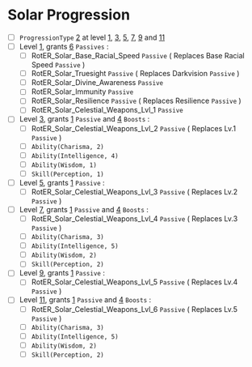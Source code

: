 # Solar Progression

- [ ] `ProgressionType` [2]() at level [1](), [3](), [5](), [7](), [9]() and [11]()
- [ ] Level [1](), grants [6]() `Passives` :
    - [ ] RotER_Solar_Base_Racial_Speed `Passive` ( Replaces Base Racial Speed `Passive` )
    - [ ] RotER_Solar_Truesight `Passive` ( Replaces Darkvision `Passive` )
    - [ ] RotER_Solar_Divine_Awareness `Passive`
    - [ ] RotER_Solar_Immunity `Passive`
    - [ ] RotER_Solar_Resilience `Passive` ( Replaces Resilience `Passive` )
    - [ ] RotER_Solar_Celestial_Weapons_Lvl_1 `Passive`
- [ ] Level [3](), grants [1]() `Passive` and [4]() `Boosts` :
    - [ ] RotER_Solar_Celestial_Weapons_Lvl_2 `Passive` ( Replaces Lv.1 `Passive` )
    - [ ] `Ability(Charisma, 2)`
    - [ ] `Ability(Intelligence, 4)`
    - [ ] `Ability(Wisdom, 1)`
    - [ ] `Skill(Perception, 1)`
- [ ] Level [5](), grants [1]() `Passive` :
    - [ ] RotER_Solar_Celestial_Weapons_Lvl_3 `Passive` ( Replaces Lv.2 `Passive` )
- [ ] Level [7](), grants [1]() `Passive` and [4]() `Boosts` :
    - [ ] RotER_Solar_Celestial_Weapons_Lvl_4 `Passive` ( Replaces Lv.3 `Passive` )
    - [ ] `Ability(Charisma, 3)`
    - [ ] `Ability(Intelligence, 5)`
    - [ ] `Ability(Wisdom, 2)`
    - [ ] `Skill(Perception, 2)`
- [ ] Level [9](), grants [1]() `Passive` :
    - [ ] RotER_Solar_Celestial_Weapons_Lvl_5 `Passive` ( Replaces Lv.4 `Passive` )
- [ ] Level [11](), grants [1]() `Passive` and [4]() `Boosts` :
    - [ ] RotER_Solar_Celestial_Weapons_Lvl_6 `Passive` ( Replaces Lv.5 `Passive` )
    - [ ] `Ability(Charisma, 3)`
    - [ ] `Ability(Intelligence, 5)`
    - [ ] `Ability(Wisdom, 2)`
    - [ ] `Skill(Perception, 2)`